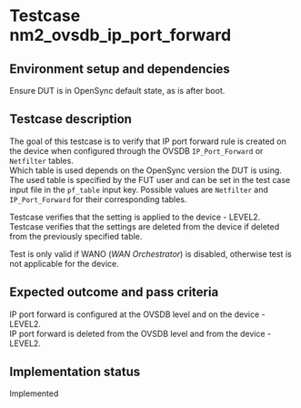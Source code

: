 # Testcase nm2_ovsdb_ip_port_forward

## Environment setup and dependencies

Ensure DUT is in OpenSync default state, as is after boot.

## Testcase description

The goal of this testcase is to verify that IP port forward rule is created on the device when configured through the
OVSDB `IP_Port_Forward` or `Netfilter` tables.\
Which table is used depends on the OpenSync version the DUT is using. The used table is specified by the FUT user and
can be set in the test case input file in the `pf_table` input key. Possible values are `Netfilter` and
`IP_Port_Forward` for their corresponding tables.

Testcase verifies that the setting is applied to the device - LEVEL2.\
Testcase verifies that the settings are deleted from the device if deleted from the previously specified table.

Test is only valid if WANO (_WAN Orchestrator_) is disabled, otherwise test is not applicable for the device.

## Expected outcome and pass criteria

IP port forward is configured at the OVSDB level and on the device - LEVEL2.\
IP port forward is deleted from the OVSDB
level and from the device - LEVEL2.

## Implementation status

Implemented
